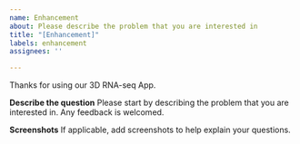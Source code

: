 ```yaml
---
name: Enhancement
about: Please describe the problem that you are interested in
title: "[Enhancement]"
labels: enhancement
assignees: ''

---
```


Thanks for using our 3D RNA-seq App.

**Describe the question**
Please start by describing the problem that you are interested in. Any feedback is welcomed.

**Screenshots**
If applicable, add screenshots to help explain your questions.
